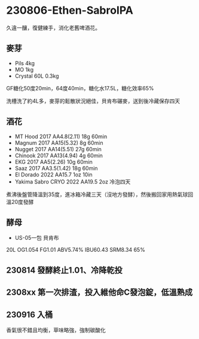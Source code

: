 # 230806-Ethen-SabroIPA

久違一釀，復健練手，消化老舊啤酒花。

## 麥芽
* Pils 4kg 
* MO 1kg 
* Crystal 60L 0.3kg 

GF糖化50度20min，64度40min，糖化水17.5L，糖化效率65%

洗槽洗了約4L多，麥芽的鬆散狀況絕佳，貝肯布碾麥，送到後冷藏保存四天

## 酒花
* MT Hood 2017 AA4.8(2.11) 18g 60min
* Magnum 2017 AA15(5.32) 8g 60min
* Nugget 2017 AA14(5.51) 27g 60min
* Chinook 2017 AA13(4.94) 4g 60min
* EKG 2017 AA5(2.26) 10g 60min
* Saaz 2017 AA3.5(1.42) 18g 60min
* El Dorado 2022 AA15.7 1oz 10in
* Yakima Sabro CRYO 2022 AA19.5 2oz 冷泡四天

煮沸後盤管降溫到35度，進冰箱冷藏三天（沒地方發酵），然後搬回家用熱氣球回溫20度發酵

## 酵母
* US-05一包 貝肯布

20L OG1.054 FG1.01 ABV5.74% IBU60.43 SRM8.34 65%

## 230814 發酵終止1.01、冷降乾投

## 2308xx 第一次排渣，投入維他命C發泡錠，低溫熟成

## 230916 入桶

香氣很不錯且均衡，草味略強，強制碳酸化

